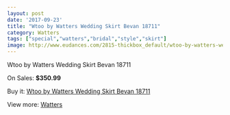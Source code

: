 ```yaml
---
layout: post
date: '2017-09-23'
title: "Wtoo by Watters Wedding Skirt Bevan 18711"
category: Watters
tags: ["special","watters","bridal","style","skirt"]
image: http://www.eudances.com/2815-thickbox_default/wtoo-by-watters-wedding-skirt-bevan-18711.jpg
---
```

Wtoo by Watters Wedding Skirt Bevan 18711

On Sales: **$350.99**
<a href="https://www.eudances.com/en/watters/961-wtoo-by-watters-wedding-skirt-bevan-18711.html"><amp-img layout="responsive" width="600" height="600" src="//www.eudances.com/2815-thickbox_default/wtoo-by-watters-wedding-skirt-bevan-18711.jpg" alt="Wtoo by Watters Wedding Skirt Bevan 18711 0" /></a>
<a href="https://www.eudances.com/en/watters/961-wtoo-by-watters-wedding-skirt-bevan-18711.html"><amp-img layout="responsive" width="600" height="600" src="//www.eudances.com/2816-thickbox_default/wtoo-by-watters-wedding-skirt-bevan-18711.jpg" alt="Wtoo by Watters Wedding Skirt Bevan 18711 1" /></a>

Buy it: [Wtoo by Watters Wedding Skirt Bevan 18711](https://www.eudances.com/en/watters/961-wtoo-by-watters-wedding-skirt-bevan-18711.html "Wtoo by Watters Wedding Skirt Bevan 18711")

View more: [Watters](https://www.eudances.com/en/12-watters "Watters")